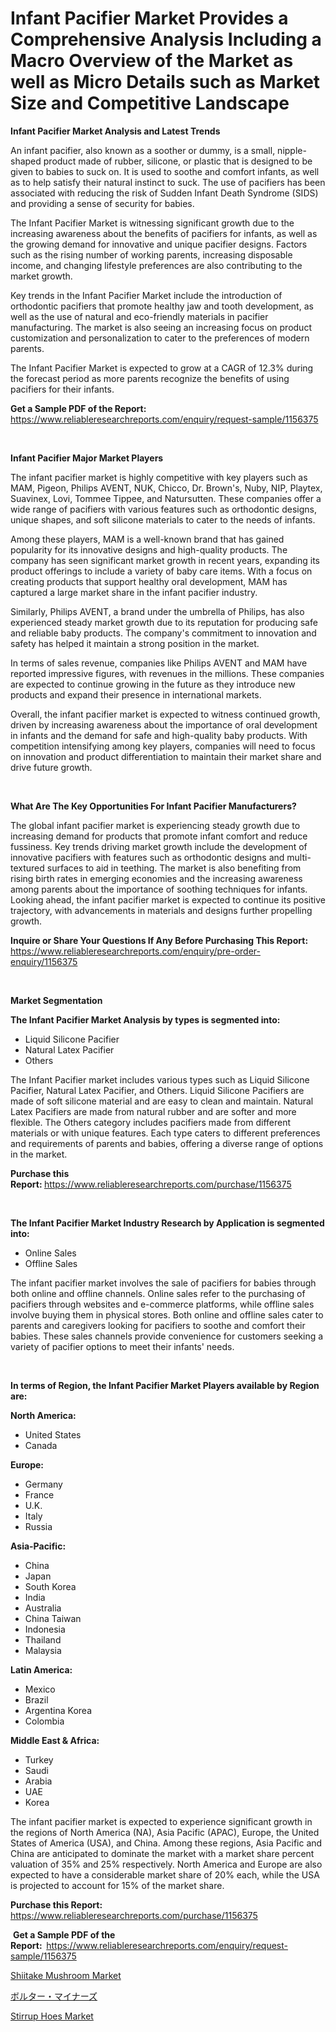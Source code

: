 <p><h1>Infant Pacifier Market Provides a Comprehensive Analysis Including a Macro Overview of the Market as well as Micro Details such as Market Size and Competitive Landscape</h1></p><p><strong>Infant Pacifier Market Analysis and Latest Trends</strong></p>
<p><p>An infant pacifier, also known as a soother or dummy, is a small, nipple-shaped product made of rubber, silicone, or plastic that is designed to be given to babies to suck on. It is used to soothe and comfort infants, as well as to help satisfy their natural instinct to suck. The use of pacifiers has been associated with reducing the risk of Sudden Infant Death Syndrome (SIDS) and providing a sense of security for babies.</p><p>The Infant Pacifier Market is witnessing significant growth due to the increasing awareness about the benefits of pacifiers for infants, as well as the growing demand for innovative and unique pacifier designs. Factors such as the rising number of working parents, increasing disposable income, and changing lifestyle preferences are also contributing to the market growth.</p><p>Key trends in the Infant Pacifier Market include the introduction of orthodontic pacifiers that promote healthy jaw and tooth development, as well as the use of natural and eco-friendly materials in pacifier manufacturing. The market is also seeing an increasing focus on product customization and personalization to cater to the preferences of modern parents.</p><p>The Infant Pacifier Market is expected to grow at a CAGR of 12.3% during the forecast period as more parents recognize the benefits of using pacifiers for their infants.</p></p>
<p><strong>Get a Sample PDF of the Report:&nbsp;</strong> <a href="https://www.reliableresearchreports.com/enquiry/request-sample/1156375">https://www.reliableresearchreports.com/enquiry/request-sample/1156375</a></p>
<p>&nbsp;</p>
<p><strong>Infant Pacifier Major Market Players</strong></p>
<p><p>The infant pacifier market is highly competitive with key players such as MAM, Pigeon, Philips AVENT, NUK, Chicco, Dr. Brown's, Nuby, NIP, Playtex, Suavinex, Lovi, Tommee Tippee, and Natursutten. These companies offer a wide range of pacifiers with various features such as orthodontic designs, unique shapes, and soft silicone materials to cater to the needs of infants.</p><p>Among these players, MAM is a well-known brand that has gained popularity for its innovative designs and high-quality products. The company has seen significant market growth in recent years, expanding its product offerings to include a variety of baby care items. With a focus on creating products that support healthy oral development, MAM has captured a large market share in the infant pacifier industry.</p><p>Similarly, Philips AVENT, a brand under the umbrella of Philips, has also experienced steady market growth due to its reputation for producing safe and reliable baby products. The company's commitment to innovation and safety has helped it maintain a strong position in the market.</p><p>In terms of sales revenue, companies like Philips AVENT and MAM have reported impressive figures, with revenues in the millions. These companies are expected to continue growing in the future as they introduce new products and expand their presence in international markets.</p><p>Overall, the infant pacifier market is expected to witness continued growth, driven by increasing awareness about the importance of oral development in infants and the demand for safe and high-quality baby products. With competition intensifying among key players, companies will need to focus on innovation and product differentiation to maintain their market share and drive future growth.</p></p>
<p>&nbsp;</p>
<p><strong>What Are The Key Opportunities For Infant Pacifier Manufacturers?</strong></p>
<p><p>The global infant pacifier market is experiencing steady growth due to increasing demand for products that promote infant comfort and reduce fussiness. Key trends driving market growth include the development of innovative pacifiers with features such as orthodontic designs and multi-textured surfaces to aid in teething. The market is also benefiting from rising birth rates in emerging economies and the increasing awareness among parents about the importance of soothing techniques for infants. Looking ahead, the infant pacifier market is expected to continue its positive trajectory, with advancements in materials and designs further propelling growth.</p></p>
<p><strong>Inquire or Share Your Questions If Any Before Purchasing This Report:</strong> <a href="https://www.reliableresearchreports.com/enquiry/pre-order-enquiry/1156375">https://www.reliableresearchreports.com/enquiry/pre-order-enquiry/1156375</a></p>
<p>&nbsp;</p>
<p><strong>Market Segmentation</strong></p>
<p><strong>The Infant Pacifier Market Analysis by types is segmented into:</strong></p>
<p><ul><li>Liquid Silicone Pacifier</li><li>Natural Latex Pacifier</li><li>Others</li></ul></p>
<p><p>The Infant Pacifier market includes various types such as Liquid Silicone Pacifier, Natural Latex Pacifier, and Others. Liquid Silicone Pacifiers are made of soft silicone material and are easy to clean and maintain. Natural Latex Pacifiers are made from natural rubber and are softer and more flexible. The Others category includes pacifiers made from different materials or with unique features. Each type caters to different preferences and requirements of parents and babies, offering a diverse range of options in the market.</p></p>
<p><strong>Purchase this Report:&nbsp;</strong><a href="https://www.reliableresearchreports.com/purchase/1156375">https://www.reliableresearchreports.com/purchase/1156375</a></p>
<p>&nbsp;</p>
<p><strong>The Infant Pacifier Market Industry Research by Application is segmented into:</strong></p>
<p><ul><li>Online Sales</li><li>Offline Sales</li></ul></p>
<p><p>The infant pacifier market involves the sale of pacifiers for babies through both online and offline channels. Online sales refer to the purchasing of pacifiers through websites and e-commerce platforms, while offline sales involve buying them in physical stores. Both online and offline sales cater to parents and caregivers looking for pacifiers to soothe and comfort their babies. These sales channels provide convenience for customers seeking a variety of pacifier options to meet their infants' needs.</p></p>
<p>&nbsp;</p>
<p><strong>In terms of Region, the Infant Pacifier Market Players available by Region are:</strong></p>
<p>
    <p> <strong> North America: </strong>
        <ul>
            <li>United States</li>
            <li>Canada</li>
        </ul>
        </p> 
    <p> <strong> Europe: </strong>
        <ul>
            <li>Germany</li>
            <li>France</li>
            <li>U.K.</li>
            <li>Italy</li>
            <li>Russia</li>
        </ul>
        </p> 
    <p> <strong> Asia-Pacific: </strong>
        <ul>
            <li>China</li>
            <li>Japan</li>
            <li>South Korea</li>
            <li>India</li>
            <li>Australia</li>
            <li>China Taiwan</li>
            <li>Indonesia</li>
            <li>Thailand</li>
            <li>Malaysia</li>
        </ul>
        </p> 
    <p> <strong> Latin America: </strong>
        <ul>
            <li>Mexico</li>
            <li>Brazil</li>
            <li>Argentina Korea</li>
            <li>Colombia</li>
        </ul>
        </p> 
    <p> <strong> Middle East & Africa: </strong>
        <ul>
            <li>Turkey</li>
            <li>Saudi</li>
            <li>Arabia</li>
            <li>UAE</li>
            <li>Korea</li>
        </ul>
    </p>
    </p>
<p><p>The infant pacifier market is expected to experience significant growth in the regions of North America (NA), Asia Pacific (APAC), Europe, the United States of America (USA), and China. Among these regions, Asia Pacific and China are anticipated to dominate the market with a market share percent valuation of 35% and 25% respectively. North America and Europe are also expected to have a considerable market share of 20% each, while the USA is projected to account for 15% of the market share.</p></p>
<p><strong>Purchase this Report: </strong><a href="https://www.reliableresearchreports.com/purchase/1156375">https://www.reliableresearchreports.com/purchase/1156375</a></p>
<p>&nbsp;<strong>Get a Sample PDF of the Report:&nbsp;&nbsp;</strong><a href="https://www.reliableresearchreports.com/enquiry/request-sample/1156375">https://www.reliableresearchreports.com/enquiry/request-sample/1156375</a></p>
<p><strong></strong></p>
<p><p><a href="https://five-trouble-98a.notion.site/Shiitake-Mushroom-Market-Challenges-Opportunities-and-Growth-Drivers-and-Major-Market-Players-for-c5028d9260ea4fa4b6aa2bed20105eb0">Shiitake Mushroom Market</a></p><p><a href="https://github.com/ksxzwxabcuynh011/Market-Research-Report-List-1/blob/main/80593795348.md">ボルター・マイナーズ</a></p><p><a href="https://github.com/BryceTownsendr/Market-Research-Report-List-4/blob/main/stirrup-hoes-market.md">Stirrup Hoes Market</a></p></p>